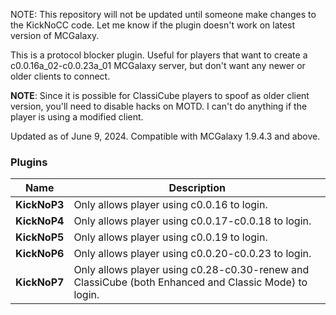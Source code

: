 NOTE: This repository will not be updated until someone make changes to the KickNoCC code. Let me know if the plugin doesn't work on latest version of MCGalaxy.

This is a protocol blocker plugin. Useful for players that want to create a c0.0.16a_02-c0.0.23a_01 MCGalaxy server, but don't want any newer or older clients to connect.

**NOTE**: Since it is possible for ClassiCube players to spoof as older client version, you'll need to disable hacks on MOTD. I can't do anything if the player is using a modified client.

Updated as of June 9, 2024. Compatible with MCGalaxy 1.9.4.3 and above.

### Plugins
| Name | Description |
| ------------- | -----|
|  **KickNoP3** | 	Only allows player using c0.0.16 to login.
|  **KickNoP4** | 	Only allows player using c0.0.17-c0.0.18 to login.
|  **KickNoP5** | 	Only allows player using c0.0.19 to login.
|  **KickNoP6** | 	Only allows player using c0.0.20-c0.0.23 to login.
|  **KickNoP7** | 	Only allows player using c0.28-c0.30-renew and ClassiCube (both Enhanced and Classic Mode) to login.
